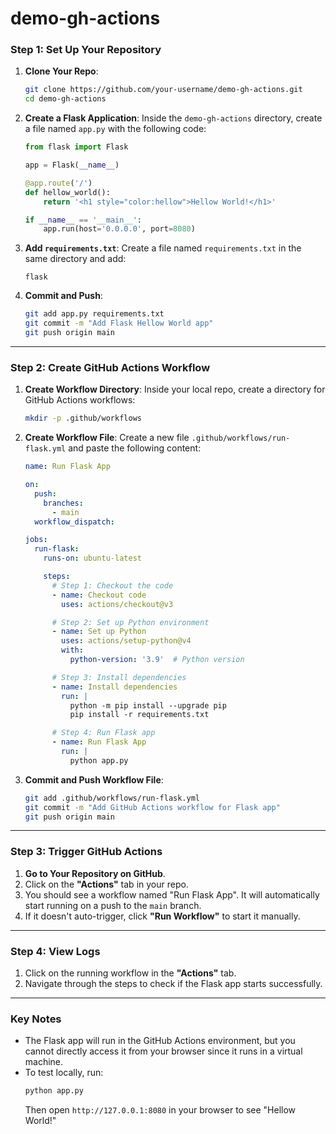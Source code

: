 # demo-gh-actions

### Step 1: Set Up Your Repository
1. **Clone Your Repo**:
   ```bash
   git clone https://github.com/your-username/demo-gh-actions.git
   cd demo-gh-actions
   ```

2. **Create a Flask Application**:
   Inside the `demo-gh-actions` directory, create a file named `app.py` with the following code:
   ```python
   from flask import Flask

   app = Flask(__name__)

   @app.route('/')
   def hellow_world():
       return '<h1 style="color:hellow">Hellow World!</h1>'

   if __name__ == '__main__':
       app.run(host='0.0.0.0', port=8080)
   ```

3. **Add `requirements.txt`**:
   Create a file named `requirements.txt` in the same directory and add:
   ```plaintext
   flask
   ```

4. **Commit and Push**:
   ```bash
   git add app.py requirements.txt
   git commit -m "Add Flask Hellow World app"
   git push origin main
   ```

---

### Step 2: Create GitHub Actions Workflow
1. **Create Workflow Directory**:
   Inside your local repo, create a directory for GitHub Actions workflows:
   ```bash
   mkdir -p .github/workflows
   ```

2. **Create Workflow File**:
   Create a new file `.github/workflows/run-flask.yml` and paste the following content:

   ```yaml
   name: Run Flask App

   on:
     push:
       branches:
         - main
     workflow_dispatch:

   jobs:
     run-flask:
       runs-on: ubuntu-latest

       steps:
         # Step 1: Checkout the code
         - name: Checkout code
           uses: actions/checkout@v3

         # Step 2: Set up Python environment
         - name: Set up Python
           uses: actions/setup-python@v4
           with:
             python-version: '3.9'  # Python version

         # Step 3: Install dependencies
         - name: Install dependencies
           run: |
             python -m pip install --upgrade pip
             pip install -r requirements.txt

         # Step 4: Run Flask app
         - name: Run Flask App
           run: |
             python app.py
   ```

3. **Commit and Push Workflow File**:
   ```bash
   git add .github/workflows/run-flask.yml
   git commit -m "Add GitHub Actions workflow for Flask app"
   git push origin main
   ```

---

### Step 3: Trigger GitHub Actions
1. **Go to Your Repository on GitHub**.
2. Click on the **"Actions"** tab in your repo.
3. You should see a workflow named "Run Flask App". It will automatically start running on a push to the `main` branch.
4. If it doesn't auto-trigger, click **"Run Workflow"** to start it manually.

---

### Step 4: View Logs
1. Click on the running workflow in the **"Actions"** tab.
2. Navigate through the steps to check if the Flask app starts successfully.

---

### Key Notes
- The Flask app will run in the GitHub Actions environment, but you cannot directly access it from your browser since it runs in a virtual machine.
- To test locally, run:
  ```bash
  python app.py
  ```
  Then open `http://127.0.0.1:8080` in your browser to see "Hellow World!"

